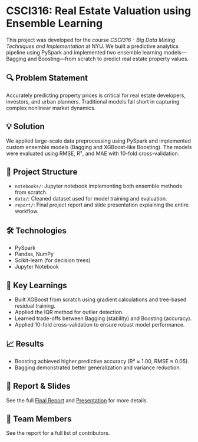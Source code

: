 # CSCI316: Real Estate Valuation using Ensemble Learning

This project was developed for the course *CSCI316 - Big Data Mining Techniques and Implementation* at NYU. We built a predictive analytics pipeline using PySpark and implemented two ensemble learning models—Bagging and Boosting—from scratch to predict real estate property values.

## 🔍 Problem Statement
Accurately predicting property prices is critical for real estate developers, investors, and urban planners. Traditional models fall short in capturing complex nonlinear market dynamics.

## 💡 Solution
We applied large-scale data preprocessing using PySpark and implemented custom ensemble models (Bagging and XGBoost-like Boosting). The models were evaluated using RMSE, R², and MAE with 10-fold cross-validation.

## 📁 Project Structure
- `notebooks/`: Jupyter notebook implementing both ensemble methods from scratch.
- `data/`: Cleaned dataset used for model training and evaluation.
- `report/`: Final project report and slide presentation explaining the entire workflow.

## 🛠️ Technologies
- PySpark
- Pandas, NumPy
- Scikit-learn (for decision trees)
- Jupyter Notebook

## 🧠 Key Learnings
- Built XGBoost from scratch using gradient calculations and tree-based residual training.
- Applied the IQR method for outlier detection.
- Learned trade-offs between Bagging (stability) and Boosting (accuracy).
- Applied 10-fold cross-validation to ensure robust model performance.

## 📈 Results
- Boosting achieved higher predictive accuracy (R² ≈ 1.00, RMSE ≈ 0.05).
- Bagging demonstrated better generalization and variance reduction.

## 📄 Report & Slides
See the full [Final Report](./report/CSCI316%20Final%20Report.pdf) and [Presentation](./report/CSCI316%20Project%201%20Presentation.pdf) for more details.

## 👥 Team Members
See the report for a full list of contributors.
